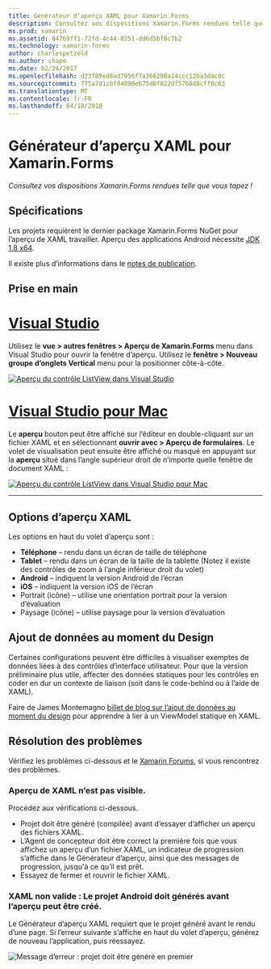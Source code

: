 ```yaml
---
title: Générateur d’aperçu XAML pour Xamarin.Forms
description: Consultez vos dispositions Xamarin.Forms rendues telle que vous tapez !
ms.prod: xamarin
ms.assetid: 84769ff1-72fd-4c44-8251-dd6d5bf8c7b2
ms.technology: xamarin-forms
author: charlespetzold
ms.author: chape
ms.date: 02/24/2017
ms.openlocfilehash: d23f89ed8ad7956f7a366280a14ccc12ba3dac0c
ms.sourcegitcommit: 775a7d1cbf04090eb75d0f822df57b8d8cff0c63
ms.translationtype: MT
ms.contentlocale: fr-FR
ms.lasthandoff: 04/18/2018
---
```

# <a name="xaml-previewer-for-xamarinforms"></a>Générateur d’aperçu XAML pour Xamarin.Forms

_Consultez vos dispositions Xamarin.Forms rendues telle que vous tapez !_

## <a name="requirements"></a>Spécifications

Les projets requièrent le dernier package Xamarin.Forms NuGet pour l’aperçu de XAML travailler. Aperçu des applications Android nécessite [JDK 1.8 x64](http://www.oracle.com/technetwork/java/javase/downloads/jdk8-downloads-2133151.html).

Il existe plus d’informations dans le [notes de publication](https://developer.xamarin.com/releases/studio/xamarin.studio_6.2/xamarin.studio_6.2/#Xamarin_Forms_Previewer).

## <a name="getting-started"></a>Prise en main

# <a name="visual-studiotabvswin"></a>[Visual Studio](#tab/vswin)

Utilisez le **vue > autres fenêtres > Aperçu de Xamarin.Forms** menu dans Visual Studio pour ouvrir la fenêtre d’aperçu. Utilisez le **fenêtre > Nouveau groupe d’onglets Vertical** menu pour la positionner côte-à-côte.

[![Aperçu du contrôle ListView dans Visual Studio](xaml-previewer-images/xamlp-list-vs-sml.png "aperçu des formulaires dans Visual Studio")](xaml-previewer-images/xamlp-list-vs.png#lightbox "aperçu des formulaires dans Visual Studio")

# <a name="visual-studio-for-mactabvsmac"></a>[Visual Studio pour Mac](#tab/vsmac)

Le **aperçu** bouton peut être affiché sur l’éditeur en double-cliquant sur un fichier XAML et en sélectionnant **ouvrir avec > Aperçu de formulaires**. Le volet de visualisation peut ensuite être affiché ou masqué en appuyant sur la **aperçu** situé dans l’angle supérieur droit de n’importe quelle fenêtre de document XAML :

[![Aperçu du contrôle ListView dans Visual Studio pour Mac](xaml-previewer-images/xamlp-list-sml.png "aperçu des formulaires dans Visual Studio pour Mac")](xaml-previewer-images/xamlp-list.png#lightbox "aperçu des formulaires dans Visual Studio pour Mac")

-----

## <a name="xaml-preview-options"></a>Options d’aperçu XAML

Les options en haut du volet d’aperçu sont :

* **Téléphone** – rendu dans un écran de taille de téléphone
* **Tablet** – rendu dans un écran de la taille de la tablette (Notez il existe des contrôles de zoom à l’angle inférieur droit du volet)
* **Android** – indiquent la version Android de l’écran
* **iOS** – indiquent la version iOS de l’écran
* Portrait (icône) – utilise une orientation portrait pour la version d’évaluation
* Paysage (icône) – utilise paysage pour la version d’évaluation

## <a name="adding-design-time-data"></a>Ajout de données au moment du Design

Certaines configurations peuvent être difficiles à visualiser exemptes de données liées à des contrôles d’interface utilisateur. Pour que la version préliminaire plus utile, affecter des données statiques pour les contrôles en coder en dur un contexte de liaison (soit dans le code-behind ou à l’aide de XAML).

Faire de James Montemagno [billet de blog sur l’ajout de données au moment du design](http://motzcod.es/post/143702671962/xamarinforms-xaml-previewer-design-time-data) pour apprendre à lier à un ViewModel statique en XAML.

## <a name="troubleshooting"></a>Résolution des problèmes

Vérifiez les problèmes ci-dessous et le [Xamarin Forums](https://forums.xamarin.com/categories/xamarin-forms), si vous rencontrez des problèmes.

### <a name="xaml-preview-isnt-showing"></a>Aperçu de XAML n’est pas visible.

Procédez aux vérifications ci-dessous.

* Projet doit être généré (compilée) avant d’essayer d’afficher un aperçu des fichiers XAML.
* L’Agent de concepteur doit être correct la première fois que vous affichez un aperçu d’un fichier XAML, un indicateur de progression s’affiche dans le Générateur d’aperçu, ainsi que des messages de progression, jusqu'à ce qu’il est prêt.
* Essayez de fermer et rouvrir le fichier XAML.

### <a name="invalid-xaml-the-android-project-needs-to-built-before-preview-can-be-created"></a>XAML non valide : Le projet Android doit générés avant l’aperçu peut être créé.

Le Générateur d’aperçu XAML requiert que le projet généré avant le rendu d’une page.
Si l’erreur suivante s’affiche en haut du volet d’aperçu, générez de nouveau l’application, puis réessayez.

![Message d’erreur : projet doit être généré en premier](xaml-previewer-images/error-not-built-sml.png "message d’erreur : régénérez le projet")
